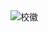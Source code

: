 <div align=left>
    <img src="https://user-images.githubusercontent.com/69103691/145082350-1a1dd7eb-b07b-44c9-8d36-48ac07e0cc43.gif" alt="校徽" />
</div>

